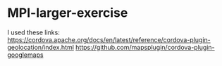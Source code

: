 # MPI-larger-exercise

I used these links: 
https://cordova.apache.org/docs/en/latest/reference/cordova-plugin-geolocation/index.html
https://github.com/mapsplugin/cordova-plugin-googlemaps
